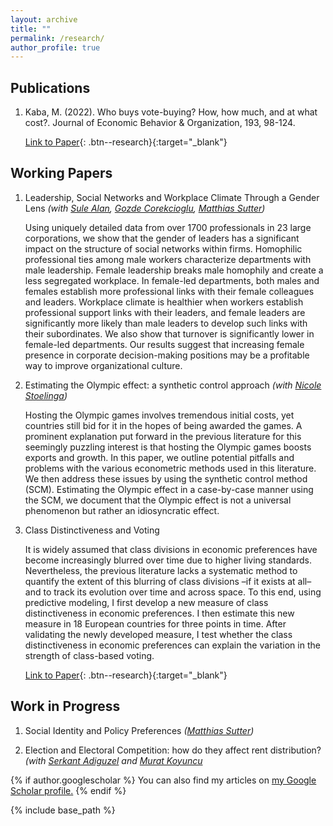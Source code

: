 ```yaml
---
layout: archive
title: ""
permalink: /research/
author_profile: true
---
```



## Publications

1. Kaba, M. (2022). Who buys vote-buying? How, how much, and at what cost?. Journal of Economic Behavior & Organization, 193, 98-124.

	[Link to Paper](https://www.sciencedirect.com/science/article/abs/pii/S0167268121004704){: .btn--research}{:target="_blank"}

## Working Papers

1. Leadership, Social Networks and Workplace Climate Through a Gender Lens
	*(with [Sule Alan](https://sulealan.com/), [Gozde Corekcioglu](https://www.gozdecorekcioglu.com), [Matthias Sutter](https://www.coll.mpg.de/matthias-sutter))*
	
	Using uniquely detailed data from over 1700 professionals in 23 large corporations, we show that the gender of leaders has a significant impact on the structure of social networks within firms. Homophilic professional ties among male workers characterize departments with male leadership. Female leadership breaks male homophily and create a less segregated workplace. In female-led departments, both males and females establish more professional links with their female colleagues and leaders.  Workplace climate is healthier when workers establish professional support links with their leaders, and female leaders are significantly more likely than male leaders to develop such links with their subordinates. We also show that turnover is significantly lower in female-led departments. Our results suggest that increasing female presence in corporate decision-making positions may be a profitable way to improve organizational culture.
	
2. Estimating the Olympic effect: a synthetic control approach
	*(with [Nicole Stoelinga](https://www.nicolestoelinga.com/home))*
	
	Hosting the Olympic games involves tremendous initial costs, yet countries still bid for it in the hopes of being awarded the games. A prominent explanation put forward in the previous literature for this seemingly puzzling interest is that hosting the Olympic games boosts exports and growth. In this paper, we outline potential pitfalls and problems with the various econometric methods used in this literature. We then address these issues by using the synthetic control method (SCM). Estimating the Olympic effect in a case-by-case manner using the SCM, we document that the Olympic effect is not a universal phenomenon but rather an idiosyncratic effect. 
	
3. Class Distinctiveness and Voting
	
	It is widely assumed that class divisions in economic preferences have become increasingly blurred over time due to higher living standards. Nevertheless, the previous literature lacks a systematic method to quantify the extent of this blurring of class divisions –if it exists at all– and to track its evolution over time and across space. To this end, using predictive modeling, I first develop a new measure of class distinctiveness in economic preferences. I then estimate this new measure in 18 European countries for three points in time. After validating the newly developed measure, I test whether the class distinctiveness in economic preferences can explain the variation in the strength of class-based voting.
	
	[Link to Paper](/files/Class_voting_paper.pdf){: .btn--research}{:target="_blank"}

## Work in Progress
	
1. Social Identity and Policy Preferences
	*([Matthias Sutter](https://www.coll.mpg.de/matthias-sutter))*
	
2. Election and Electoral Competition: how do they affect rent distribution?
	*(with [Serkant Adiguzel](https://serkantadiguzel.com/) and [Murat Koyuncu](https://academics.boun.edu.tr/mkoyuncu/)*



{% if author.googlescholar %}
  You can also find my articles on <u><a href="{{author.googlescholar}}">my Google Scholar profile</a>.</u>
{% endif %}

{% include base_path %}

<!--- {% for post in site.publications reversed %}
  {% include archive-single.html %}
{% endfor %} --->


